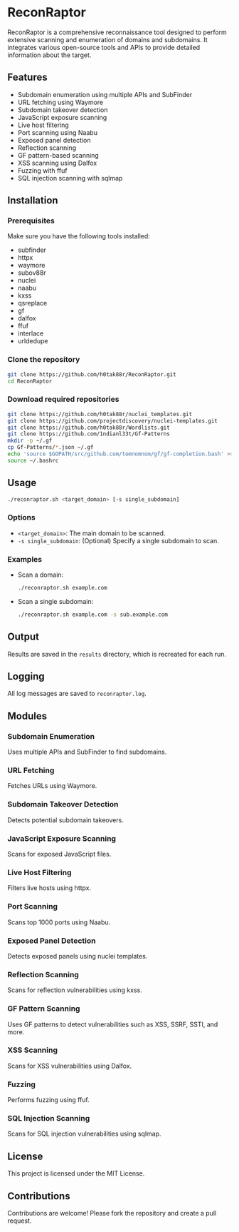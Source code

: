 # ReconRaptor

ReconRaptor is a comprehensive reconnaissance tool designed to perform extensive scanning and enumeration of domains and subdomains. It integrates various open-source tools and APIs to provide detailed information about the target.

## Features
- Subdomain enumeration using multiple APIs and SubFinder
- URL fetching using Waymore
- Subdomain takeover detection
- JavaScript exposure scanning
- Live host filtering
- Port scanning using Naabu
- Exposed panel detection
- Reflection scanning
- GF pattern-based scanning
- XSS scanning using Dalfox
- Fuzzing with ffuf
- SQL injection scanning with sqlmap

## Installation

### Prerequisites
Make sure you have the following tools installed:
- subfinder
- httpx
- waymore
- subov88r
- nuclei
- naabu
- kxss
- qsreplace
- gf
- dalfox
- ffuf
- interlace
- urldedupe

### Clone the repository
```sh
git clone https://github.com/h0tak88r/ReconRaptor.git
cd ReconRaptor
```

### Download required repositories
```sh
git clone https://github.com/h0tak88r/nuclei_templates.git
git clone https://github.com/projectdiscovery/nuclei-templates.git
git clone https://github.com/h0tak88r/Wordlists.git
git clone https://github.com/1ndianl33t/Gf-Patterns
mkdir -p ~/.gf
cp Gf-Patterns/*.json ~/.gf
echo 'source $GOPATH/src/github.com/tomnomnom/gf/gf-completion.bash' >> ~/.bashrc
source ~/.bashrc
```

## Usage

```sh
./reconraptor.sh <target_domain> [-s single_subdomain]
```

### Options
- `<target_domain>`: The main domain to be scanned.
- `-s single_subdomain`: (Optional) Specify a single subdomain to scan.

### Examples
- Scan a domain:
  ```sh
  ./reconraptor.sh example.com
  ```

- Scan a single subdomain:
  ```sh
  ./reconraptor.sh example.com -s sub.example.com
  ```

## Output
Results are saved in the `results` directory, which is recreated for each run.

## Logging
All log messages are saved to `reconraptor.log`.

## Modules

### Subdomain Enumeration
Uses multiple APIs and SubFinder to find subdomains.

### URL Fetching
Fetches URLs using Waymore.

### Subdomain Takeover Detection
Detects potential subdomain takeovers.

### JavaScript Exposure Scanning
Scans for exposed JavaScript files.

### Live Host Filtering
Filters live hosts using httpx.

### Port Scanning
Scans top 1000 ports using Naabu.

### Exposed Panel Detection
Detects exposed panels using nuclei templates.

### Reflection Scanning
Scans for reflection vulnerabilities using kxss.

### GF Pattern Scanning
Uses GF patterns to detect vulnerabilities such as XSS, SSRF, SSTI, and more.

### XSS Scanning
Scans for XSS vulnerabilities using Dalfox.

### Fuzzing
Performs fuzzing using ffuf.

### SQL Injection Scanning
Scans for SQL injection vulnerabilities using sqlmap.

## License
This project is licensed under the MIT License.

## Contributions
Contributions are welcome! Please fork the repository and create a pull request.
